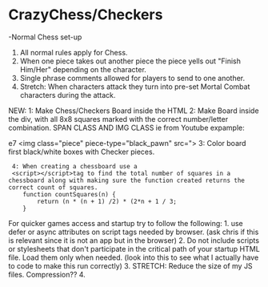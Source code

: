 # CrazyChess/Checkers

-Normal Chess set-up
1. All normal rules apply for Chess. 
2. When one piece takes out another piece the piece yells out "Finish Him/Her" depending on the character.
3. Single phrase comments allowed for players to send to one another.
4. Stretch: When characters attack they turn into pre-set Mortal Combat characters during the attack. 

NEW: 1: Make Chess/Checkers Board inside the HTML
     2: Make Board inside the div, with all 8x8 squares marked with the correct number/letter combination. 
        SPAN CLASS AND IMG CLASS ie from Youtube expample: 
                <div id="e7" class="piece-box black-box">
                    <span class="piece-box-text">e7</span>
                    <img class="piece" piece-type="black_pawn" src=">
     3: Color board first black/white boxes with Checker pieces. 

     4: When creating a chessboard use a 
     <script></script>tag to find the total number of squares in a chessboard along with making sure the function created returns the correct count of squares. 
        function countSquares(n) {
            return (n * (n + 1) /2) * (2*n + 1 / 3;
        }

For quicker games access and startup try to follow the following: 
    1. use defer or async attributes on script tags needed by browser. (ask chris if this is relevant since it is not an app but in the browser)
    2. Do not include scripts or stylesheets that don't participate in the critical path of your startup HTML file. Load them only when needed. (look into this to see what I actually have to code to make this run correctly)
    3. STRETCH: Reduce the size of my JS files. Compression?? 
    4. 
